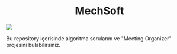 <h1 align="center">MechSoft</h1>

<a href="https://www.mechsoft.com.tr/">
<img src="https://cdn.mechsoft.com.tr/web/image/res.company/1/logo_dark">
</a>

Bu repository içerisinde algoritma sorularını ve "Meeting Organizer" projesini bulabilirsiniz.
